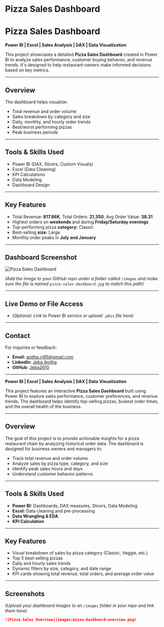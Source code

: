 
# Pizza Sales Dashboard
# Pizza Sales Dashboard

**Power BI | Excel | Sales Analysis | DAX | Data Visualization**

This project showcases a detailed **Pizza Sales Dashboard** created in Power BI to analyze sales performance, customer buying behavior, and revenue trends. It's designed to help restaurant owners make informed decisions based on key metrics.

---

## **Overview**
The dashboard helps visualize:
- Total revenue and order volume
- Sales breakdown by category and size
- Daily, monthly, and hourly order trends
- Best/worst performing pizzas
- Peak business periods

---

## **Tools & Skills Used**
- Power BI (DAX, Slicers, Custom Visuals)
- Excel (Data Cleaning)
- KPI Calculations
- Data Modeling
- Dashboard Design

---

## **Key Features**
- Total Revenue: **817.86K**, Total Orders: **21,350**, Avg Order Value: **38.31**
- Highest orders on **weekends** and during **Friday/Saturday evenings**
- Top-performing pizza **category:** Classic  
- Best-selling **size:** Large
- Monthly order peaks in **July and January**

---

## **Dashboard Screenshot**

![Pizza Sales Dashboard](images/pizza-sales-dashboard.jpg)

*(Add the image to your GitHub repo under a folder called `/images` and make sure the file is named `pizza-sales-dashboard.jpg` to match this path)*

---

## **Live Demo or File Access**
- *(Optional: Link to Power BI service or upload `.pbix` file here)*

---

## **Contact**
For inquiries or feedback:

- **Email:** anitha.cj95@gmail.com  
- **LinkedIn:** [Jeba Anitha](https://www.linkedin.com/in/jeba-anitha-c-677b2b321)  
- **GitHub:** [Jeba2610](https://github.com/Jeba2610)

---

**Power BI | Excel | Sales Analysis | DAX | Data Visualization**

This project features an interactive **Pizza Sales Dashboard** built using Power BI to explore sales performance, customer preferences, and revenue trends. The dashboard helps identify top-selling pizzas, busiest order times, and the overall health of the business.

---

## **Overview**
The goal of this project is to provide actionable insights for a pizza restaurant chain by analyzing historical order data. The dashboard is designed for business owners and managers to:

- Track total revenue and order volume
- Analyze sales by pizza type, category, and size
- Identify peak sales hours and days
- Understand customer behavior patterns

---

## **Tools & Skills Used**
- **Power BI:** Dashboards, DAX measures, Slicers, Data Modeling
- **Excel:** Data cleaning and pre-processing
- **Data Wrangling & EDA**
- **KPI Calculation**

---

## **Key Features**
- Visual breakdown of sales by pizza category (Classic, Veggie, etc.)
- Top 5 best-selling pizzas
- Daily and hourly sales trends
- Dynamic filters by size, category, and date range
- KPI cards showing total revenue, total orders, and average order value

---

## **Screenshots**
*(Upload your dashboard images to an `/images` folder in your repo and link them here)*

```md
![Pizza Sales Overview](images/pizza-dashboard-overview.png)